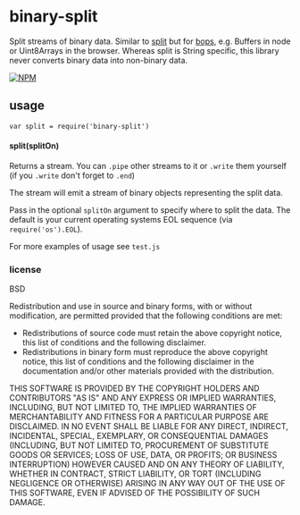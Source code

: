 # binary-split

Split streams of binary data. Similar to [split](http://npmjs.org/split) but for [bops](http://npmjs.org/bops), e.g. Buffers in node or Uint8Arrays in the browser. Whereas split is String specific, this library never converts binary data into non-binary data.

[![NPM](https://nodei.co/npm/binary-split.png)](https://nodei.co/npm/binary-split/)

## usage

```
var split = require('binary-split')
```

#### split(splitOn)

Returns a stream. You can `.pipe` other streams to it or `.write` them yourself (if you `.write` don't forget to `.end`)

The stream will emit a stream of binary objects representing the split data.

Pass in the optional `splitOn` argument to specify where to split the data. The default is your current operating systems EOL sequence (via `require('os').EOL`).

For more examples of usage see `test.js`

### license

BSD

Redistribution and use in source and binary forms, with or without
modification, are permitted provided that the following conditions are met:

  * Redistributions of source code must retain the above copyright
    notice, this list of conditions and the following disclaimer.
  * Redistributions in binary form must reproduce the above copyright
    notice, this list of conditions and the following disclaimer in the
    documentation and/or other materials provided with the distribution.

THIS SOFTWARE IS PROVIDED BY THE COPYRIGHT HOLDERS AND CONTRIBUTORS "AS IS"
AND ANY EXPRESS OR IMPLIED WARRANTIES, INCLUDING, BUT NOT LIMITED TO, THE
IMPLIED WARRANTIES OF MERCHANTABILITY AND FITNESS FOR A PARTICULAR PURPOSE
ARE DISCLAIMED. IN NO EVENT SHALL <COPYRIGHT HOLDER> BE LIABLE FOR ANY
DIRECT, INDIRECT, INCIDENTAL, SPECIAL, EXEMPLARY, OR CONSEQUENTIAL DAMAGES
(INCLUDING, BUT NOT LIMITED TO, PROCUREMENT OF SUBSTITUTE GOODS OR SERVICES;
LOSS OF USE, DATA, OR PROFITS; OR BUSINESS INTERRUPTION) HOWEVER CAUSED AND
ON ANY THEORY OF LIABILITY, WHETHER IN CONTRACT, STRICT LIABILITY, OR TORT
(INCLUDING NEGLIGENCE OR OTHERWISE) ARISING IN ANY WAY OUT OF THE USE OF
THIS SOFTWARE, EVEN IF ADVISED OF THE POSSIBILITY OF SUCH DAMAGE.

